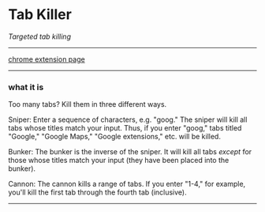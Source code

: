 # Tab Killer

*Targeted tab killing*

- - -

[chrome extension page](http://www.google.com)

- - -

### what it is

Too many tabs? Kill them in three different ways.

Sniper: Enter a sequence of characters, e.g. "goog." The sniper will kill all tabs whose titles match your input. Thus, if you enter "goog," tabs titled "Google," "Google Maps," "Google extensions," etc. will be killed. 

Bunker: The bunker is the inverse of the sniper. It will kill all tabs *except* for those whose titles match your input (they have been placed into the bunker).

Cannon: The cannon kills a range of tabs. If you enter "1-4," for example, you'll kill the first tab through the fourth tab (inclusive).

- - -

